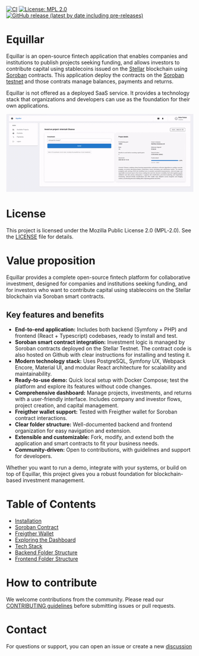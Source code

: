 
[![CI](https://github.com/icolomina/equillar/actions/workflows/ci.yml/badge.svg)](https://github.com/icolomina/equillar/actions/workflows/ci.yml) [![License: MPL 2.0](https://img.shields.io/badge/License-MPL%202.0-brightgreen.svg)](https://opensource.org/licenses/MPL-2.0) [![GitHub release (latest by date including pre-releases)](https://img.shields.io/github/v/release/icolomina/equillar?include_prereleases)](https://github.com/icolomina/equillar/releases)

# Equillar

Equillar is an open-source fintech application that enables companies and institutions to publish projects seeking funding, and allows investors to contribute capital using stablecoins issued on the [Stellar](https://stellar.org/) blockchain using [Soroban](https://stellar.org/soroban) contracts. 
This application deploy the contracts on the [Soroban testnet](https://developers.stellar.org/docs/build/smart-contracts/getting-started/deploy-to-testnet) and those contrats manage balances, payments and returns.

Equillar is not offered as a deployed SaaS service. It provides a technology stack that organizations and developers can use as the foundation for their own applications.

![Equillar capital contributon](docs/images/equillar_short_capital_contribution_optimized.gif)

# License

This project is licensed under the Mozilla Public License 2.0 (MPL‑2.0). See the [LICENSE](./LICENSE) file for details.

# Value proposition

Equillar provides a complete open-source fintech platform for collaborative investment, designed for companies and institutions seeking funding, and for investors who want to contribute capital using stablecoins on the Stellar blockchain via Soroban smart contracts.

## Key features and benefits

- **End-to-end application:** Includes both backend (Symfony + PHP) and frontend (React + Typescript) codebases, ready to install and test.
- **Soroban smart contract integration:** Investment logic is managed by Soroban contracts deployed on the Stellar Testnet. The contract code is also hosted on Github with clear instructions for installing and testing it. 
- **Modern technology stack:** Uses PostgreSQL, Symfony UX, Webpack Encore, Material UI, and modular React architecture for scalability and maintainability.
- **Ready-to-use demo:** Quick local setup with Docker Compose; test the platform and explore its features without code changes.
- **Comprehensive dashboard:** Manage projects, investments, and returns with a user-friendly interface. Includes company and investor flows, project creation, and capital management.
- **Freigther wallet support:** Tested with Freigther wallet for Soroban contract interactions.
- **Clear folder structure:** Well-documented backend and frontend organization for easy navigation and extension.
- **Extensible and customizable:** Fork, modify, and extend both the application and smart contracts to fit your business needs.
- **Community-driven:** Open to contributions, with guidelines and support for developers.

Whether you want to run a demo, integrate with your systems, or build on top of Equillar, this project gives you a robust foundation for blockchain-based investment management.

# Table of Contents

- [Installation](docs/installation.md)
- [Soroban Contract](docs/contract.md)
- [Freigther Wallet](docs/freigther-wallet.md)
- [Exploring the Dashboard](docs/exploring_the_dashboard.md)
- [Tech Stack](docs/tech-stack.md)
- [Backend Folder Structure](docs/backend-folder-structure.md)
- [Frontend Folder Structure](docs/frontend-folder-structure.md)

# How to contribute

We welcome contributions from the community. Please read our [CONTRIBUTING guidelines](CONTRIBUTING.md) before submitting issues or pull requests.

# Contact

For questions or support, you can open an issue or create a new [discussion](https://github.com/icolomina/equillar/discussions)